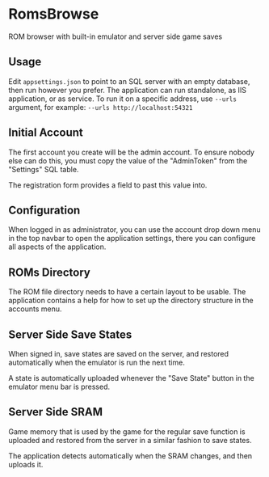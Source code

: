 # RomsBrowse

ROM browser with built-in emulator and server side game saves

## Usage

Edit `appsettings.json` to point to an SQL server with an empty database,
then run however you prefer.
The application can run standalone, as IIS application, or as service.
To run it on a specific address, use `--urls` argument,
for example: `--urls http://localhost:54321`

## Initial Account

The first account you create will be the admin account.
To ensure nobody else can do this, you must copy the value of the "AdminToken"
from the "Settings" SQL table.

The registration form provides a field to past this value into.

## Configuration

When logged in as administrator,
you can use the account drop down menu in the top navbar to open the application settings,
there you can configure all aspects of the application.

## ROMs Directory

The ROM file directory needs to have a certain layout to be usable.
The application contains a help for how to set up the directory structure in the accounts menu.

## Server Side Save States

When signed in, save states are saved on the server,
and restored automatically when the emulator is run the next time.

A state is automatically uploaded whenever
the "Save State" button in the emulator menu bar is pressed.

## Server Side SRAM

Game memory that is used by the game for the regular save function
is uploaded and restored from the server in a similar fashion to save states.

The application detects automatically when the SRAM changes,
and then uploads it.
